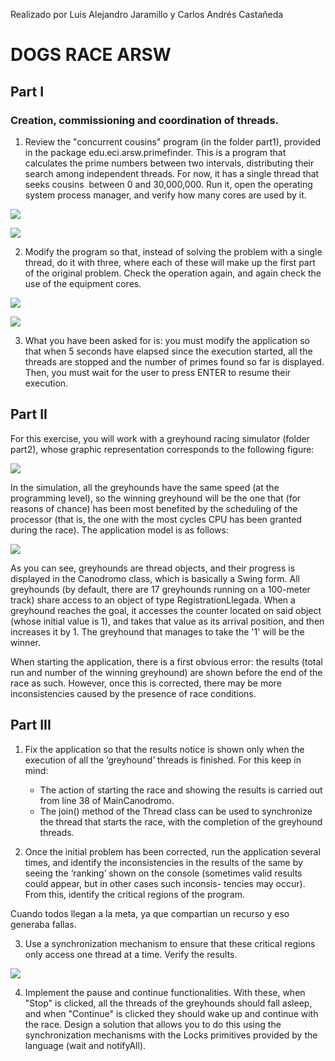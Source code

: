 Realizado por Luis Alejandro Jaramillo y  Carlos Andrés Castañeda

# DOGS RACE ARSW

## Part I
### Creation, commissioning and coordination of threads.

1. Review the "concurrent cousins" program (in the folder part1), provided 
in the package edu.eci.arsw.primefinder. This is a program that calculates 
the prime numbers between two intervals, distributing their search among 
independent threads. For now, it has a single thread that seeks cousins ​​
between 0 and 30,000,000. Run it, open the operating system process manager, 
and verify how many cores are used by it.

![](/img/dr_parte1_1.png)

![](/img/dr_parte1_2.png)

2. Modify the program so that, instead of solving the problem with a single
 thread, do it with three, where each of these will make up the first part 
 of the original problem. Check the operation again, and again check the use 
 of the equipment cores.

![](/img/dr_parte1_3.png)

![](/img/dr_parte1_4.png)

3. What you have been asked for is: you must modify the application so that 
when 5 seconds have elapsed since the execution started, all the threads are 
stopped and the number of primes ​​found so far is displayed. Then, you must wait 
for the user to press ENTER to resume their execution.

## Part II
For this exercise, you will work with a greyhound racing simulator (folder part2),
whose graphic representation corresponds to the following figure:

![](/img/parte2_1.png)

In the simulation, all the greyhounds have the same speed (at the programming level), 
so the winning greyhound will be the one that (for reasons of chance) has been most 
benefited by the scheduling of the processor (that is, the one with the most cycles 
CPU has been granted during the race). The application model is as follows:

![](/img/parte2_2.png)

As you can see, greyhounds are thread objects, and their progress is displayed in 
the Canodromo class, which is basically a Swing form. All greyhounds (by default, 
there are 17 greyhounds running on a 100-meter track) share access to an object of 
type RegistrationLlegada. When a greyhound reaches the goal, it accesses the counter 
located on said object (whose initial value is 1), and takes that value as its 
arrival position, and then increases it by 1. The greyhound that manages to take the
'1' will be the winner.

When starting the application, there is a first obvious error: the results (total run
 and number of the winning greyhound) are shown before the end of the race as such. 
 However, once this is corrected, there may be more inconsistencies caused by the 
 presence of race conditions.

## Part III

1. Fix the application so that the results notice is shown only when the execution of 
all the ‘greyhound’ threads is finished. For this keep in mind:
	- The action of starting the race and showing the results is carried out from 
	line 38 of MainCanodromo.
	- The join() method of the Thread class can be used to synchronize the thread that 
	starts the race, with the completion of the greyhound threads.
	
2. Once the initial problem has been corrected, run the application several times, and 
identify the inconsistencies in the results of the same by seeing the ‘ranking’ shown 
on the console (sometimes valid results could appear, but in other cases such inconsis-
tencies may occur). From this, identify the critical regions of the program.

Cuando todos llegan a la meta, ya que compartian un recurso y eso generaba fallas. 
	
3. Use a synchronization mechanism to ensure that these critical regions only access 
one thread at a time. Verify the results.

![](/img/parte3_1.PNG)

4. Implement the pause and continue functionalities. With these, when "Stop" is clicked, 
all the threads of the greyhounds should fall asleep, and when "Continue" is clicked they 
should wake up and continue with the race. Design a solution that allows you to do this 
using the synchronization mechanisms with the Locks primitives provided by the language 
(wait and notifyAll).

